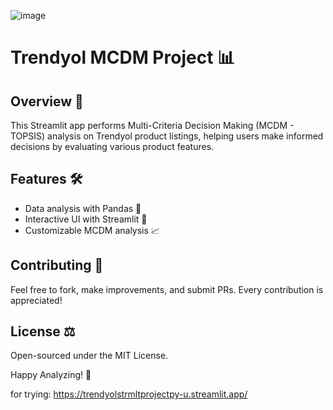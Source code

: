 
![image](https://github.com/heydar432/Streamlit/assets/65925995/b2cc5b15-c305-4981-b7d4-24273813f702)


# Trendyol MCDM Project 📊

## Overview 📝
This Streamlit app performs Multi-Criteria Decision Making (MCDM - TOPSIS) analysis on Trendyol product listings, helping users make informed decisions by evaluating various product features.

## Features 🛠️
- Data analysis with Pandas 🐼
- Interactive UI with Streamlit 🌟
- Customizable MCDM analysis 📈

## Contributing 🤝
Feel free to fork, make improvements, and submit PRs. Every contribution is appreciated!

## License ⚖️
Open-sourced under the MIT License.

Happy Analyzing! 🎉

for trying:
https://trendyolstrmltprojectpy-u.streamlit.app/
